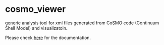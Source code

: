 # cosmo_viewer
generic analysis tool for xml files generated from CoSMO code (Continuum Shell Model) and visualizatoin.

Please check <a href="http://peiluan-tai.com/programs/CoSMo_viewer_instruction.html">here</a> for the documentation. 
